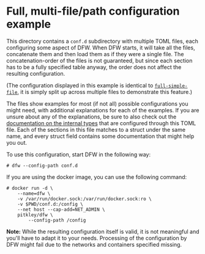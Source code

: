 # Full, multi-file/path configuration example

This directory contains a `conf.d` subdirectory with multiple TOML files, each configuring some aspect of DFW.
When DFW starts, it will take all the files, concatenate them and then load them as if they were a single file.
The concatenation-order of the files is not guaranteed, but since each section has to be a fully specified table anyway, the order does not affect the resulting configuration.

(The configuration displayed in this example is identical to [`full-simple-file`](../full-simple-file), it is simply split up across multiple files to demonstrate this feature.)

The files show examples for most (if not all) possible configurations you might need, with additional explanations for each of the examples.
If you are unsure about any of the explanations, be sure to also check out the [documentation on the internal types](https://docs.rs/dfw/*/dfw/types/index.html) that are configured through this TOML file.
Each of the sections in this file matches to a struct under the same name, and every struct field contains some documentation that might help you out.

To use this configuration, start DFW in the following way:

```console
# dfw --config-path conf.d
```

If you are using the docker image, you can use the following command:

```console
# docker run -d \
    --name=dfw \
    -v /var/run/docker.sock:/var/run/docker.sock:ro \
    -v $PWD/conf.d:/config \
    --net host --cap-add=NET_ADMIN \
    pitkley/dfw \
        --config-path /config
```

**Note:** While the resulting configuration itself is valid, it is not meaningful and you'll have to adapt it to your needs.
Processing of the configuration by DFW might fail due to the networks and containers specified missing.
